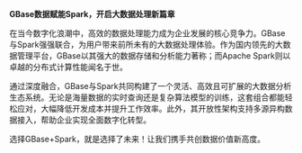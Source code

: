 **GBase数据赋能Spark，开启大数据处理新篇章**

在当今数字化浪潮中，高效的数据处理能力成为企业发展的核心竞争力。GBase与Spark强强联合，为用户带来前所未有的大数据处理体验。作为国内领先的大数据管理平台，GBase以其强大的数据存储和分析能力著称；而Apache Spark则以卓越的分布式计算性能闻名于世。

通过深度融合，GBase与Spark共同构建了一个灵活、高效且可扩展的大数据分析生态系统。无论是海量数据的实时查询还是复杂算法模型的训练，这套组合都能轻松应对，大幅降低开发成本并提升工作效率。此外，其开放性架构支持多源异构数据接入，帮助企业实现全面数字化转型。

选择GBase+Spark，就是选择了未来！让我们携手共创数据价值新高度。